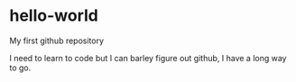 # hello-world
My first github repository

I need to learn to code but I can barley figure out github, I have a long way to go. 
